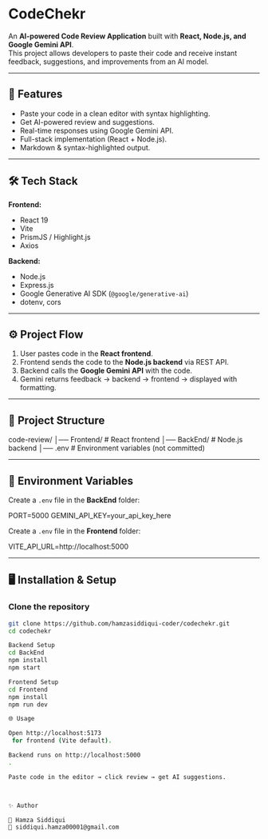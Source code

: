 # CodeChekr 

An **AI-powered Code Review Application** built with **React, Node.js, and Google Gemini API**.  
This project allows developers to paste their code and receive instant feedback, suggestions, and improvements from an AI model.

---

## 🚀 Features
- Paste your code in a clean editor with syntax highlighting.
- Get AI-powered review and suggestions.
- Real-time responses using Google Gemini API.
- Full-stack implementation (React + Node.js).
- Markdown & syntax-highlighted output.

---

## 🛠️ Tech Stack
**Frontend:**
- React 19
- Vite
- PrismJS / Highlight.js
- Axios

**Backend:**
- Node.js
- Express.js
- Google Generative AI SDK (`@google/generative-ai`)
- dotenv, cors

---

## ⚙️ Project Flow
1. User pastes code in the **React frontend**.
2. Frontend sends the code to the **Node.js backend** via REST API.
3. Backend calls the **Google Gemini API** with the code.
4. Gemini returns feedback → backend → frontend → displayed with formatting.

---

## 📂 Project Structure
code-review/
│── Frontend/ # React frontend
│── BackEnd/ # Node.js backend
│── .env # Environment variables (not committed)


---

## 🔑 Environment Variables
Create a `.env` file in the **BackEnd** folder:



PORT=5000
GEMINI_API_KEY=your_api_key_here


Create a `.env` file in the **Frontend** folder:



VITE_API_URL=http://localhost:5000


---

## 🖥️ Installation & Setup

### Clone the repository
```bash
git clone https://github.com/hamzasiddiqui-coder/codechekr.git
cd codechekr

Backend Setup
cd BackEnd
npm install
npm start

Frontend Setup
cd Frontend
npm install
npm run dev

🌐 Usage

Open http://localhost:5173
 for frontend (Vite default).

Backend runs on http://localhost:5000
.

Paste code in the editor → click review → get AI suggestions.



✨ Author

👤 Hamza Siddiqui
📧 siddiqui.hamza00001@gmail.com

